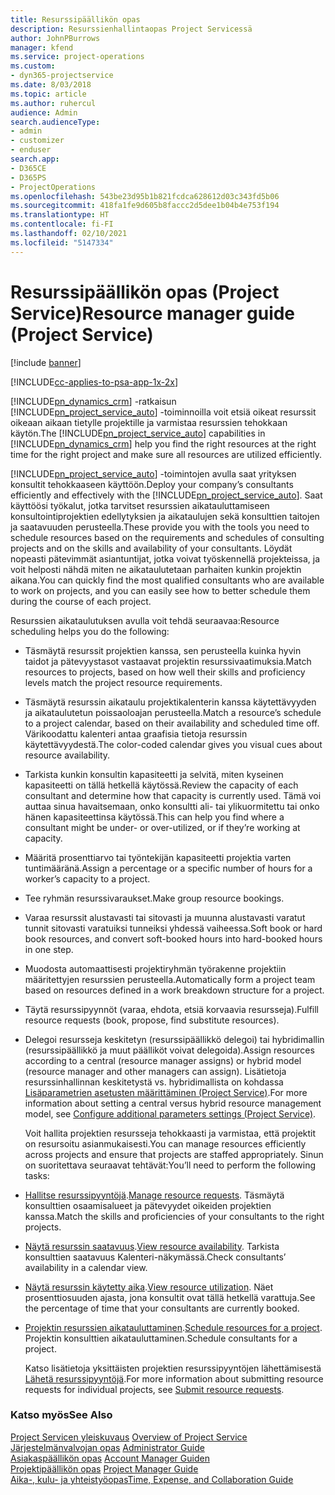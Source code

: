 ```yaml
---
title: Resurssipäällikön opas
description: Resurssienhallintaopas Project Servicessä
author: JohnPBurrows
manager: kfend
ms.service: project-operations
ms.custom:
- dyn365-projectservice
ms.date: 8/03/2018
ms.topic: article
ms.author: ruhercul
audience: Admin
search.audienceType:
- admin
- customizer
- enduser
search.app:
- D365CE
- D365PS
- ProjectOperations
ms.openlocfilehash: 543be23d95b1b821fcdca628612d03c343fd5b06
ms.sourcegitcommit: 418fa1fe9d605b8faccc2d5dee1b04b4e753f194
ms.translationtype: HT
ms.contentlocale: fi-FI
ms.lasthandoff: 02/10/2021
ms.locfileid: "5147334"
---
```

# <a name="resource-manager-guide-project-service"></a><span data-ttu-id="97e4a-103">Resurssipäällikön opas (Project Service)</span><span class="sxs-lookup"><span data-stu-id="97e4a-103">Resource manager guide (Project Service)</span></span>

[!include [banner](../includes/psa-now-project-operations.md)]

[!INCLUDE[cc-applies-to-psa-app-1x-2x](../includes/cc-applies-to-psa-app-1x-2x.md)]

<span data-ttu-id="97e4a-104">[!INCLUDE[pn_dynamics_crm](../includes/pn-dynamics-crm.md)] -ratkaisun [!INCLUDE[pn_project_service_auto](../includes/pn-project-service-auto.md)] -toiminnoilla voit etsiä oikeat resurssit oikeaan aikaan tietylle projektille ja varmistaa resurssien tehokkaan käytön.</span><span class="sxs-lookup"><span data-stu-id="97e4a-104">The [!INCLUDE[pn_project_service_auto](../includes/pn-project-service-auto.md)] capabilities in [!INCLUDE[pn_dynamics_crm](../includes/pn-dynamics-crm.md)] help you find the right resources at the right time for the right project and make sure all resources are utilized efficiently.</span></span>  
  
 <span data-ttu-id="97e4a-105">[!INCLUDE[pn_project_service_auto](../includes/pn-project-service-auto.md)] -toimintojen avulla saat yrityksen konsultit tehokkaaseen käyttöön.</span><span class="sxs-lookup"><span data-stu-id="97e4a-105">Deploy your company’s consultants efficiently and effectively with the [!INCLUDE[pn_project_service_auto](../includes/pn-project-service-auto.md)].</span></span> <span data-ttu-id="97e4a-106">Saat käyttöösi työkalut, jotka tarvitset resurssien aikatauluttamiseen konsultointiprojektien edellytyksien ja aikataulujen sekä konsulttien taitojen ja saatavuuden perusteella.</span><span class="sxs-lookup"><span data-stu-id="97e4a-106">These provide you with the tools you need to schedule resources based on the requirements and schedules of consulting projects and on the skills and availability of your consultants.</span></span> <span data-ttu-id="97e4a-107">Löydät nopeasti pätevimmät asiantuntijat, jotka voivat työskennellä projekteissa, ja voit helposti nähdä miten ne aikataulutetaan parhaiten kunkin projektin aikana.</span><span class="sxs-lookup"><span data-stu-id="97e4a-107">You can quickly find the most qualified consultants who are available to work on projects, and you can easily see how to better schedule them during the course of each project.</span></span>  
  
 <span data-ttu-id="97e4a-108">Resurssien aikataulutuksen avulla voit tehdä seuraavaa:</span><span class="sxs-lookup"><span data-stu-id="97e4a-108">Resource scheduling helps you do the following:</span></span>  
  
- <span data-ttu-id="97e4a-109">Täsmäytä resurssit projektien kanssa, sen perusteella kuinka hyvin taidot ja pätevyystasot vastaavat projektin resurssivaatimuksia.</span><span class="sxs-lookup"><span data-stu-id="97e4a-109">Match resources to projects, based on how well their skills and proficiency levels match the project resource requirements.</span></span>  
  
- <span data-ttu-id="97e4a-110">Täsmäytä resurssin aikataulu projektikalenterin kanssa käytettävyyden ja aikataulutetun poissaoloajan perusteella.</span><span class="sxs-lookup"><span data-stu-id="97e4a-110">Match a resource’s schedule to a project calendar, based on their availability and scheduled time off.</span></span> <span data-ttu-id="97e4a-111">Värikoodattu kalenteri antaa graafisia tietoja resurssin käytettävyydestä.</span><span class="sxs-lookup"><span data-stu-id="97e4a-111">The color-coded calendar gives you visual cues about resource availability.</span></span>  
  
- <span data-ttu-id="97e4a-112">Tarkista kunkin konsultin kapasiteetti ja selvitä, miten kyseinen kapasiteetti on tällä hetkellä käytössä.</span><span class="sxs-lookup"><span data-stu-id="97e4a-112">Review the capacity of each consultant and determine how that capacity is currently used.</span></span> <span data-ttu-id="97e4a-113">Tämä voi auttaa sinua havaitsemaan, onko konsultti ali- tai ylikuormitettu tai onko hänen kapasiteettinsa käytössä.</span><span class="sxs-lookup"><span data-stu-id="97e4a-113">This can help you find where a consultant might be under- or over-utilized, or if they’re working at capacity.</span></span>  
  
- <span data-ttu-id="97e4a-114">Määritä prosenttiarvo tai työntekijän kapasiteetti projektia varten tuntimääränä.</span><span class="sxs-lookup"><span data-stu-id="97e4a-114">Assign a percentage or a specific number of hours for a worker’s capacity to a project.</span></span>  
  
- <span data-ttu-id="97e4a-115">Tee ryhmän resurssivaraukset.</span><span class="sxs-lookup"><span data-stu-id="97e4a-115">Make group resource bookings.</span></span>  
  
- <span data-ttu-id="97e4a-116">Varaa resurssit alustavasti tai sitovasti ja muunna alustavasti varatut tunnit sitovasti varatuiksi tunneiksi yhdessä vaiheessa.</span><span class="sxs-lookup"><span data-stu-id="97e4a-116">Soft book or hard book resources, and convert soft-booked hours into hard-booked hours in one step.</span></span>  
  
- <span data-ttu-id="97e4a-117">Muodosta automaattisesti projektiryhmän työrakenne projektiin määritettyjen resurssien perusteella.</span><span class="sxs-lookup"><span data-stu-id="97e4a-117">Automatically form a project team based on resources defined in a work breakdown structure for a project.</span></span>  
  
- <span data-ttu-id="97e4a-118">Täytä resurssipyynnöt (varaa, ehdota, etsiä korvaavia resursseja).</span><span class="sxs-lookup"><span data-stu-id="97e4a-118">Fulfill resource requests (book, propose, find substitute resources).</span></span>  
  
- <span data-ttu-id="97e4a-119">Delegoi resursseja keskitetyn (resurssipäällikkö delegoi) tai hybridimallin (resurssipäällikkö ja muut päälliköt voivat delegoida).</span><span class="sxs-lookup"><span data-stu-id="97e4a-119">Assign resources according to a central (resource manager assigns) or hybrid model (resource manager and other managers can assign).</span></span> <span data-ttu-id="97e4a-120">Lisätietoja resurssinhallinnan keskitetystä vs. hybridimallista on kohdassa [Lisäparametrien asetusten määrittäminen (Project Service)](../psa/configure-additional-parameters-settings.md).</span><span class="sxs-lookup"><span data-stu-id="97e4a-120">For more information about setting a central versus hybrid resource management model, see [Configure additional parameters settings (Project Service)](../psa/configure-additional-parameters-settings.md).</span></span>  
  
  <span data-ttu-id="97e4a-121">Voit hallita projektien resursseja tehokkaasti ja varmistaa, että projektit on resursoitu asianmukaisesti.</span><span class="sxs-lookup"><span data-stu-id="97e4a-121">You can manage resources efficiently across projects and ensure that projects are staffed appropriately.</span></span> <span data-ttu-id="97e4a-122">Sinun on suoritettava seuraavat tehtävät:</span><span class="sxs-lookup"><span data-stu-id="97e4a-122">You’ll need to perform the following tasks:</span></span>  
  
- <span data-ttu-id="97e4a-123">[Hallitse resurssipyyntöjä](../psa/manage-resource-requests.md).</span><span class="sxs-lookup"><span data-stu-id="97e4a-123">[Manage resource requests](../psa/manage-resource-requests.md).</span></span> <span data-ttu-id="97e4a-124">Täsmäytä konsulttien osaamisalueet ja pätevyydet oikeiden projektien kanssa.</span><span class="sxs-lookup"><span data-stu-id="97e4a-124">Match the skills and proficiencies of your consultants to the right projects.</span></span>  
  
- <span data-ttu-id="97e4a-125">[Näytä resurssin saatavuus](../psa/view-resource-availability.md).</span><span class="sxs-lookup"><span data-stu-id="97e4a-125">[View resource availability](../psa/view-resource-availability.md).</span></span> <span data-ttu-id="97e4a-126">Tarkista konsulttien saatavuus Kalenteri-näkymässä.</span><span class="sxs-lookup"><span data-stu-id="97e4a-126">Check consultants’ availability in a calendar view.</span></span>  
  
- <span data-ttu-id="97e4a-127">[Näytä resurssin käytetty aika](../psa/view-resource-utilization.md).</span><span class="sxs-lookup"><span data-stu-id="97e4a-127">[View resource utilization](../psa/view-resource-utilization.md).</span></span> <span data-ttu-id="97e4a-128">Näet prosenttiosuuden ajasta, jona konsultit ovat tällä hetkellä varattuja.</span><span class="sxs-lookup"><span data-stu-id="97e4a-128">See the percentage of time that your consultants are currently booked.</span></span>  
  
- <span data-ttu-id="97e4a-129">[Projektin resurssien aikatauluttaminen](../psa/schedule-resources-project.md).</span><span class="sxs-lookup"><span data-stu-id="97e4a-129">[Schedule resources for a project](../psa/schedule-resources-project.md).</span></span> <span data-ttu-id="97e4a-130">Projektin konsulttien aikatauluttaminen.</span><span class="sxs-lookup"><span data-stu-id="97e4a-130">Schedule consultants for a project.</span></span>  
  
  <span data-ttu-id="97e4a-131">Katso lisätietoja yksittäisten projektien resurssipyyntöjen lähettämisestä [Lähetä resurssipyyntöjä](../psa/submit-resource-requests.md).</span><span class="sxs-lookup"><span data-stu-id="97e4a-131">For more information about submitting resource requests for individual projects, see [Submit resource requests](../psa/submit-resource-requests.md).</span></span>  
  
### <a name="see-also"></a><span data-ttu-id="97e4a-132">Katso myös</span><span class="sxs-lookup"><span data-stu-id="97e4a-132">See Also</span></span>  
 <span data-ttu-id="97e4a-133">[Project Servicen yleiskuvaus](../psa/overview.md) </span><span class="sxs-lookup"><span data-stu-id="97e4a-133">[Overview of Project Service](../psa/overview.md) </span></span>  
 <span data-ttu-id="97e4a-134">[Järjestelmänvalvojan opas](../psa/admin-guide.md) </span><span class="sxs-lookup"><span data-stu-id="97e4a-134">[Administrator Guide](../psa/admin-guide.md) </span></span>  
 <span data-ttu-id="97e4a-135">[Asiakaspäällikön opas](../psa/account-manager-guide.md) </span><span class="sxs-lookup"><span data-stu-id="97e4a-135">[Account Manager Guiden](../psa/account-manager-guide.md) </span></span>  
 <span data-ttu-id="97e4a-136">[Projektipäällikön opas](../psa/project-manager-guide.md) </span><span class="sxs-lookup"><span data-stu-id="97e4a-136">[Project Manager Guide](../psa/project-manager-guide.md) </span></span>  
 [<span data-ttu-id="97e4a-137">Aika-, kulu- ja yhteistyöopas</span><span class="sxs-lookup"><span data-stu-id="97e4a-137">Time, Expense, and Collaboration Guide</span></span>](../psa/time-expense-collaboration-guide.md)

